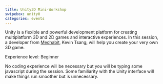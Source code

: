 ```yaml
---
title: Unity3D Mini-Workshop
swipebox: unity0
categories: events
---
```

Unity is a flexible and powerful development platform for creating multiplatform 3D and 2D games and interactive experiences. In this session, a developer from [Mechabit](http://www.mechabit.co.uk/), Kevin Tsang, will help you create your very own 3D game.

Experience level: Beginner
  
No coding experience will be necessary but you will be typing some javascript during the session. Some familiarity with the Unity interface will make things run smoother but is unnecessary.
